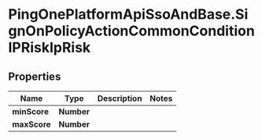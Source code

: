 # PingOnePlatformApiSsoAndBase.SignOnPolicyActionCommonConditionIPRiskIpRisk

## Properties

Name | Type | Description | Notes
------------ | ------------- | ------------- | -------------
**minScore** | **Number** |  | 
**maxScore** | **Number** |  | 


